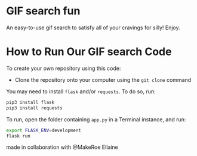 # GIF search fun
An easy-to-use gif search to satisfy all of your cravings for silly! Enjoy. 

# How to Run Our GIF search Code

To create your own repository using this code:

- Clone the repository onto your computer using the `git clone` command

You may need to install `flask` and/or `requests`. To do so, run:

```bash
pip3 install flask
pip3 install requests
```

To run, open the folder containing `app.py` in a Terminal instance, and run:

```bash
export FLASK_ENV=development
flask run
```

made in collaboration with @MakeRoe Ellaine 